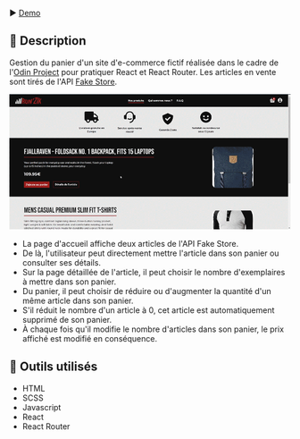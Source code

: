 ▶️ [Demo](https://shopping-cart-weblux.vercel.app/)

## 📄 Description

Gestion du panier d'un site d'e-commerce fictif réalisée dans le cadre de l'[Odin Project](https://www.theodinproject.com/lessons/node-path-react-new-shopping-cart) pour pratiquer React et React Router. Les articles en vente sont tirés de l'API [Fake Store](https://fakestoreapi.com/).

![Gif de l'application](runzik.gif)

- La page d'accueil affiche deux articles de l'API Fake Store.
- De là, l'utilisateur peut directement mettre l'article dans son panier ou consulter ses détails. 
- Sur la page détaillée de l'article, il peut choisir le nombre d'exemplaires à mettre dans son panier.
- Du panier, il peut choisir de réduire ou d'augmenter la quantité d'un même article dans son panier.
- S'il réduit le nombre d'un article à 0, cet article est automatiquement supprimé de son panier.
- À chaque fois qu'il modifie le nombre d'articles dans son panier, le prix affiché est modifié en conséquence.

## 🔨 Outils utilisés

- HTML
- SCSS
- Javascript
- React
- React Router
